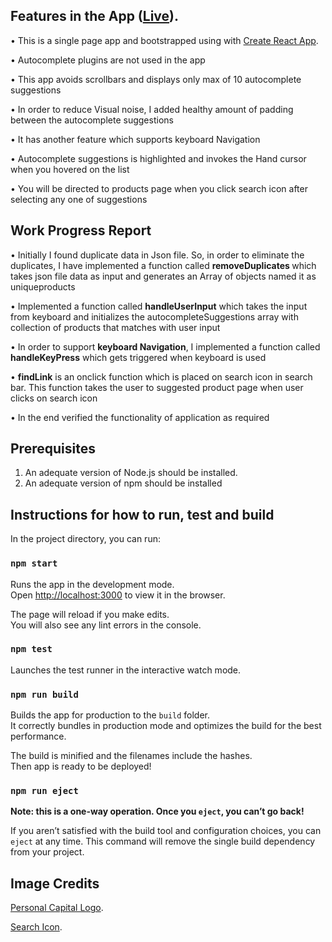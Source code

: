 
## Features in the App ([Live](https://autocomplete-pc.herokuapp.com/)).
•	This is a single page app and bootstrapped using with [Create React App](https://github.com/facebook/create-react-app).

•	Autocomplete plugins are not used in the app

•	This app avoids scrollbars and displays only max of 10 autocomplete suggestions

•	In order to reduce Visual noise, I added healthy amount of padding between the autocomplete suggestions

•	It has another feature which supports keyboard Navigation

•	Autocomplete suggestions is highlighted and invokes the Hand cursor when you hovered on the list

•	You will be directed to products page when you click search icon after selecting any one of suggestions


## Work Progress Report
•	Initially I found duplicate data in Json file. So, in order to eliminate the duplicates, I have implemented a function called <b>removeDuplicates </b>which takes json file data as input and generates an Array of objects named it as uniqueproducts

•	Implemented a function called <b>handleUserInput</b> which takes the input from keyboard and initializes the autocompleteSuggestions array with collection of products that matches with user input

•	In order to support <b>keyboard Navigation</b>, I implemented a function called <b>handleKeyPress</b> which gets triggered when keyboard is used

•	<b>findLink</b> is an onclick function which is placed on search icon in search bar. This function takes the user to suggested product page when user clicks on search icon

•	In the end verified the functionality of application as required


## Prerequisites
1. An adequate version of Node.js should be installed.
2. An adequate version of npm should be installed


## Instructions for how to run, test and build 

In the project directory, you can run:

### `npm start`

Runs the app in the development mode.<br>
Open [http://localhost:3000](http://localhost:3000) to view it in the browser.

The page will reload if you make edits.<br>
You will also see any lint errors in the console.

### `npm test`

Launches the test runner in the interactive watch mode.<br>

### `npm run build`

Builds the app for production to the `build` folder.<br>
It correctly bundles in production mode and optimizes the build for the best performance.

The build is minified and the filenames include the hashes.<br>
Then app is ready to be deployed!

### `npm run eject`

**Note: this is a one-way operation. Once you `eject`, you can’t go back!**

If you aren’t satisfied with the build tool and configuration choices, you can `eject` at any time. This command will remove the single build dependency from your project.


## Image Credits 

[Personal Capital Logo](https://www.personalcapital.com/logos/Personal-Capital-Logo.png).

[Search Icon](https://cdn1.iconfinder.com/data/icons/toolbar-signs/512/search-512.png).
